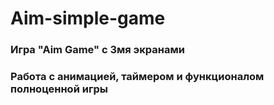 # Aim-simple-game

### Игрa "Aim Game" с 3мя экранами

### Работа с анимацией, таймером и функционалом полноценной игры
